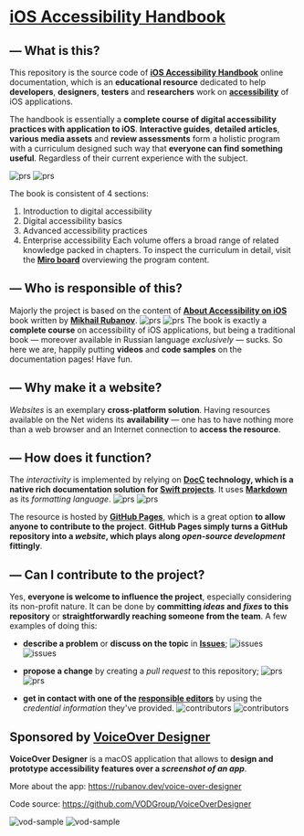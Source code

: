 # [iOS Accessibility Handbook](https://vodgroup.github.io/AccessibilityDocumentation/documentation/iosaccessibilityhandbook/)


## — What is this?
This repository is the source code of [**iOS Accessibility Handbook**](https://vodgroup.github.io/AccessibilityDocumentation/documentation/iosaccessibilityhandbook) online documentation, which is an **educational resource** dedicated to help **developers**, **designers**, **testers** and **researchers** work on [**accessibility**](https://developer.apple.com/design/human-interface-guidelines/accessibility) of iOS applications.

The handbook is essentially a **complete course of digital accessibility practices with application to iOS**. **Interactive guides**, **detailed articles**, **various media assets** and **review assessments** form a holistic program with a curriculum designed such way that **everyone can find something useful**. Regardless of their current experience with the subject.

![prs](./Samples/site-sample~dark.png#gh-dark-mode-only)
![prs](./Samples/site-sample~light.png#gh-light-mode-only)

The book is consistent of 4 sections:
1. Introduction to digital accessibility 
2. Digital accessibility basics
3. Advanced accessibility practices
4. Enterprise accessibility
Each volume offers a broad range of related knowledge packed in chapters. To inspect the curriculum in detail, visit the [**Miro board**](https://miro.com/app/board/uXjVKApi8PY=/?share_link_id=405322088188) overviewing the program content.

## — Who is responsible of this?
Majorly the project is based on the content of [**About Accessibility on iOS**](https://rubanov.dev/a11y-book) book written by [**Mikhail Rubanov**](https://github.com/akaDuality). 
![prs](./Samples/book-sample~dark.png#gh-dark-mode-only)
![prs](./Samples/book-sample~light.png#gh-light-mode-only)
The book is exactly a **complete course** on accessibility of iOS applications, but being a traditional book — moreover available in Russian language *exclusively* — sucks. So here we are, happily putting **videos** and **code samples** on the documentation pages! Have fun.  

## — Why make it a website? 
*Websites* is an exemplary **cross-platform solution**. Having resources available on the Net widens its **availability** — one has to have nothing more than a web browser and an Internet connection to **access the resource**. 


## — How does it function?
The *interactivity* is implemented by relying on **[DocC](https://developer.apple.com/documentation/docc) technology, which is a native rich documentation solution for [Swift projects](https://www.swift.org/packages)**. It uses **[Markdown](https://apple.github.io/swift-markdown/documentation/markdown)** as its *formatting language*.
![prs](./Samples/docc~dark.png#gh-dark-mode-only)
![prs](./Samples/docc~light.png#gh-light-mode-only)

The resource is hosted by **[GitHub Pages](https://pages.github.com)**, which is a great option **to allow anyone to contribute to the project**. **GitHub Pages simply turns a GitHub repository into a *website*, which plays along *open-source development* fittingly**. 

 
## — Can I contribute to the project? 
Yes, **everyone is welcome to influence the project**, especially considering its non-profit nature. It can be done by **committing *ideas* and *fixes* to this repository** or **straightforwardly reaching someone from the team**. A few examples of doing this:
- **describe a problem** or **discuss on the topic** in **[Issues](https://github.com/VODGroup/AccessibilityDocumentation/issues)**; 
![issues](./Samples/issues~dark.png#gh-dark-mode-only)
![issues](./Sources/iOSAccessibilityHandbook/Screenshots/issues~light.png#gh-light-mode-only)
- **propose a change** by creating a *pull request* to this repository;
![prs](./Samples/prs~dark.png#gh-dark-mode-only)
![prs](./Samples/prs~light.png#gh-light-mode-only)

- **get in contact with one of the [responsible editors](https://github.com/VODGroup/AccessibilityDocumentation/graphs/contributors)** by using the *credential information* they've provided.
![contributors](./Samples/contributors~dark.png#gh-dark-mode-only)
![contributors](./Samples/contributors~light.png#gh-light-mode-only)


## Sponsored by [VoiceOver Designer](https://rubanov.dev/voice-over-designer)
**VoiceOver Designer** is a macOS application that allows to **design and prototype accessibility features over a *screenshot of an app***. 

More about the app: https://rubanov.dev/voice-over-designer

Code source: https://github.com/VODGroup/VoiceOverDesigner

![vod-sample](./Samples/vod-sample~dark.png#gh-dark-mode-only)
![vod-sample](./Samples/vod-sample~light.png#gh-light-mode-only)

